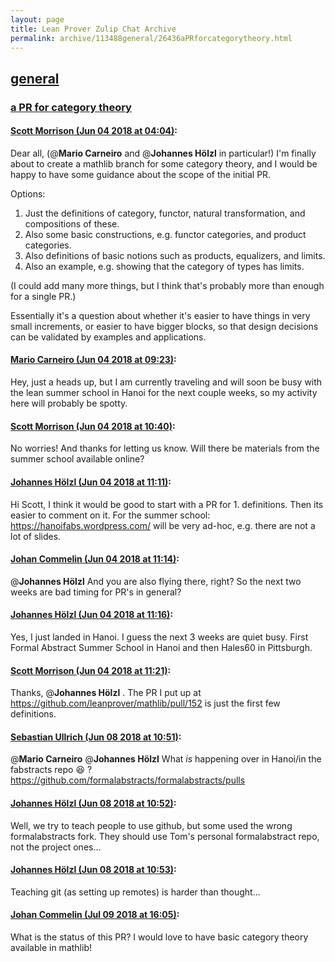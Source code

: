 ```yaml
---
layout: page
title: Lean Prover Zulip Chat Archive 
permalink: archive/113488general/26436aPRforcategorytheory.html
---
```


## [general](index.html)
### [a PR for category theory](26436aPRforcategorytheory.html)

#### [Scott Morrison (Jun 04 2018 at 04:04)](https://leanprover.zulipchat.com/#narrow/stream/113488-general/topic/a%20PR%20for%20category%20theory/near/127523861):
Dear all, (@**Mario Carneiro** and @**Johannes Hölzl** in particular!)
I'm finally about to create a mathlib branch for some category theory, and I would be happy to have some guidance about the scope of the initial PR.

Options:
1. Just the definitions of category, functor, natural transformation, and compositions of these.
2. Also some basic constructions, e.g. functor categories, and product categories.
3. Also definitions of basic notions such as products, equalizers, and limits.
4. Also an example, e.g. showing that the category of types has limits.

(I could add many more things, but I think that's probably more than enough for a single PR.)

Essentially it's a question about whether it's easier to have things in very small increments, or easier to have bigger blocks, so that design decisions can be validated by examples and applications.

#### [Mario Carneiro (Jun 04 2018 at 09:23)](https://leanprover.zulipchat.com/#narrow/stream/113488-general/topic/a%20PR%20for%20category%20theory/near/127532640):
Hey, just a heads up, but I am currently traveling and will soon be busy with the lean summer school in Hanoi for the next couple weeks, so my activity here will probably be spotty.

#### [Scott Morrison (Jun 04 2018 at 10:40)](https://leanprover.zulipchat.com/#narrow/stream/113488-general/topic/a%20PR%20for%20category%20theory/near/127535041):
No worries! And thanks for letting us know. Will there be materials from the summer school available online?

#### [Johannes Hölzl (Jun 04 2018 at 11:11)](https://leanprover.zulipchat.com/#narrow/stream/113488-general/topic/a%20PR%20for%20category%20theory/near/127536040):
Hi Scott, I think it would be good to start with a PR for 1. definitions. Then its easier to comment on it. For the summer school: https://hanoifabs.wordpress.com/ will be very ad-hoc, e.g. there are not a lot of slides.

#### [Johan Commelin (Jun 04 2018 at 11:14)](https://leanprover.zulipchat.com/#narrow/stream/113488-general/topic/a%20PR%20for%20category%20theory/near/127536139):
@**Johannes Hölzl** And you are also flying there, right? So the next two weeks are bad timing for PR's in general?

#### [Johannes Hölzl (Jun 04 2018 at 11:16)](https://leanprover.zulipchat.com/#narrow/stream/113488-general/topic/a%20PR%20for%20category%20theory/near/127536198):
Yes, I just landed in Hanoi. I guess the next 3 weeks are quiet busy. First Formal Abstract Summer School in Hanoi and then Hales60 in Pittsburgh.

#### [Scott Morrison (Jun 04 2018 at 11:21)](https://leanprover.zulipchat.com/#narrow/stream/113488-general/topic/a%20PR%20for%20category%20theory/near/127536352):
Thanks, @**Johannes Hölzl** . The PR I put up at https://github.com/leanprover/mathlib/pull/152 is just the first few definitions.

#### [Sebastian Ullrich (Jun 08 2018 at 10:51)](https://leanprover.zulipchat.com/#narrow/stream/113488-general/topic/a%20PR%20for%20category%20theory/near/127762084):
@**Mario Carneiro** @**Johannes Hölzl** What _is_ happening over in Hanoi/in the fabstracts repo :laughing: ? https://github.com/formalabstracts/formalabstracts/pulls

#### [Johannes Hölzl (Jun 08 2018 at 10:52)](https://leanprover.zulipchat.com/#narrow/stream/113488-general/topic/a%20PR%20for%20category%20theory/near/127762135):
Well, we try to teach people to use github, but some used the wrong formalabstracts fork. They should use Tom's personal formalabstract repo, not the project ones...

#### [Johannes Hölzl (Jun 08 2018 at 10:53)](https://leanprover.zulipchat.com/#narrow/stream/113488-general/topic/a%20PR%20for%20category%20theory/near/127762151):
Teaching git (as setting up remotes) is harder than thought...

#### [Johan Commelin (Jul 09 2018 at 16:05)](https://leanprover.zulipchat.com/#narrow/stream/113488-general/topic/a%20PR%20for%20category%20theory/near/129351495):
What is the status of this PR? I would love to have basic category theory available in mathlib!

